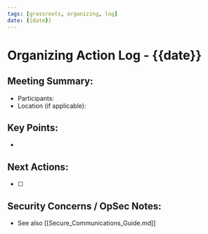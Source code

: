 ```yaml
---
tags: [grassroots, organizing, log]
date: {{date}}
---
```


# Organizing Action Log - {{date}}

## Meeting Summary:
- Participants:
- Location (if applicable):

## Key Points:
- 

## Next Actions:
- [ ] 

## Security Concerns / OpSec Notes:
- See also [[Secure_Communications_Guide.md]]
